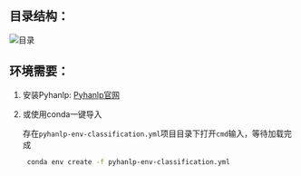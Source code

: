 ## 目录结构：

![目录](https://cdn.xinyu.love/blog/202205242243275.png)

## 环境需要：

1. 安装Pyhanlp: [Pyhanlp官网](https://github.com/hankcs/pyhanlp)

2. 或使用conda一键导入

   存在`pyhanlp-env-classification.yml`项目目录下打开`cmd`输入，等待加载完成

   ```bash
    conda env create -f pyhanlp-env-classification.yml
   ```




